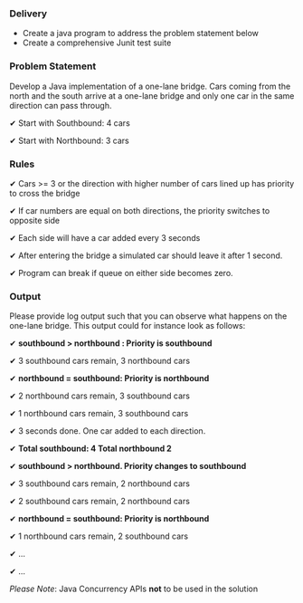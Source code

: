 ### Delivery
* Create a java program to address the problem statement below
* Create a comprehensive Junit test suite

### Problem Statement
Develop a Java implementation of a one-lane bridge. Cars coming from the north and the south arrive
at a one-lane bridge and only one car in the same direction can pass through.

✔ Start with Southbound: 4 cars

✔ Start with Northbound: 3 cars

### Rules
✔ Cars &gt;= 3 or the direction with higher number of cars lined up has priority to cross the bridge

✔ If car numbers are equal on both directions, the priority switches to opposite side

✔ Each side will have a car added every 3 seconds

✔ After entering the bridge a simulated car should leave it after 1 second.

✔ Program can break if queue on either side becomes zero.

### Output
Please provide log output such that you can observe what happens on the one-lane bridge. This
output could for instance look as follows:

✔ **southbound &gt; northbound : Priority is southbound**

✔ 3 southbound cars remain, 3 northbound cars

✔ **northbound = southbound: Priority is northbound**

✔ 2 northbound cars remain, 3 southbound cars

✔ 1 northbound cars remain, 3 southbound cars

✔ 3 seconds done. One car added to each direction.

✔ **Total southbound: 4 Total northbound 2**

✔ **southbound &gt; northbound. Priority changes to southbound**

✔ 3 southbound cars remain, 2 northbound cars

✔ 2 southbound cars remain, 2 northbound cars

✔ **northbound = southbound: Priority is northbound**

✔ 1 northbound cars remain, 2 southbound cars

✔ ...

✔ ...

*Please Note*: Java Concurrency APIs **not** to be used in the solution
